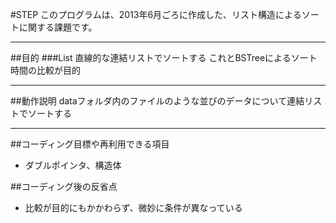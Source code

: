 #STEP
このプログラムは、2013年6月ごろに作成した、リスト構造によるソートに関する課題です。

***
##目的
###List
直線的な連結リストでソートする
これとBSTreeによるソート時間の比較が目的


***
##動作説明
dataフォルダ内のファイルのような並びのデータについて連結リストでソートする

***
##コーディング目標や再利用できる項目
* ダブルポインタ、構造体

##コーディング後の反省点
* 比較が目的にもかかわらず、微妙に条件が異なっている
